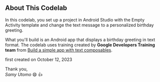 ## About This Codelab

In this codelab, you set up a project in Android Studio with the Empty Activity template and change the text message to a personalized birthday greeting.

What you'll build is an Android app that displays a birthday greeting in text format.
The codelab uses training created by **Google Developers Training team** from [Build a simple app with text composables](https://developer.android.com/codelabs/basic-android-kotlin-compose-text-composables).

first created on October 12, 2023

Thank you,  
*Samy Utomo* :smile: :thumbsup:
